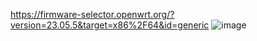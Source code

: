 https://firmware-selector.openwrt.org/?version=23.05.5&target=x86%2F64&id=generic
![image](https://github.com/user-attachments/assets/356059a6-37e9-4c48-8546-0510b5def77b)
